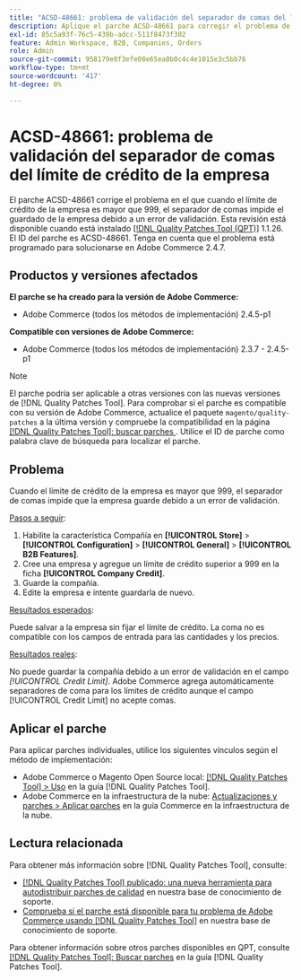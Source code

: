 ```yaml
---
title: "ACSD-48661: problema de validación del separador de comas del límite de crédito de la empresa"
description: Aplique el parche ACSD-48661 para corregir el problema de Adobe Commerce en el que, cuando el límite de crédito de la empresa es mayor que 999, el separador de comas impide que se guarde la empresa debido a un error de validación.
exl-id: 85c5a93f-76c5-439b-adcc-511f8473f302
feature: Admin Workspace, B2B, Companies, Orders
role: Admin
source-git-commit: 958179e0f3efe08e65ea8b0c4c4e1015e3c5bb76
workflow-type: tm+mt
source-wordcount: '417'
ht-degree: 0%

---
```


# ACSD-48661: problema de validación del separador de comas del límite de crédito de la empresa

El parche ACSD-48661 corrige el problema en el que cuando el límite de crédito de la empresa es mayor que 999, el separador de comas impide el guardado de la empresa debido a un error de validación. Esta revisión está disponible cuando está instalado [[!DNL Quality Patches Tool (QPT)]](/help/announcements/adobe-commerce-announcements/magento-quality-patches-released-new-tool-to-self-serve-quality-patches.md) 1.1.26. El ID del parche es ACSD-48661. Tenga en cuenta que el problema está programado para solucionarse en Adobe Commerce 2.4.7.

## Productos y versiones afectados

**El parche se ha creado para la versión de Adobe Commerce:**

* Adobe Commerce (todos los métodos de implementación) 2.4.5-p1

**Compatible con versiones de Adobe Commerce:**

* Adobe Commerce (todos los métodos de implementación) 2.3.7 - 2.4.5-p1

>[!NOTE]
>
>El parche podría ser aplicable a otras versiones con las nuevas versiones de [!DNL Quality Patches Tool]. Para comprobar si el parche es compatible con su versión de Adobe Commerce, actualice el paquete `magento/quality-patches` a la última versión y compruebe la compatibilidad en la página [[!DNL Quality Patches Tool]: buscar parches ](https://experienceleague.adobe.com/tools/commerce-quality-patches/index.html). Utilice el ID de parche como palabra clave de búsqueda para localizar el parche.

## Problema

Cuando el límite de crédito de la empresa es mayor que 999, el separador de comas impide que la empresa guarde debido a un error de validación.

<u>Pasos a seguir</u>:

1. Habilite la característica Compañía en **[!UICONTROL Store]** > **[!UICONTROL Configuration]** > **[!UICONTROL General]** > **[!UICONTROL B2B Features]**.
1. Cree una empresa y agregue un límite de crédito superior a 999 en la ficha **[!UICONTROL Company Credit]**.
1. Guarde la compañía.
1. Edite la empresa e intente guardarla de nuevo.

<u>Resultados esperados</u>:

Puede salvar a la empresa sin fijar el límite de crédito. La coma no es compatible con los campos de entrada para las cantidades y los precios.

<u>Resultados reales</u>:

No puede guardar la compañía debido a un error de validación en el campo *[!UICONTROL Credit Limit]*. Adobe Commerce agrega automáticamente separadores de coma para los límites de crédito aunque el campo [!UICONTROL Credit Limit] no acepte comas.

## Aplicar el parche

Para aplicar parches individuales, utilice los siguientes vínculos según el método de implementación:

* Adobe Commerce o Magento Open Source local: [[!DNL Quality Patches Tool] > Uso](https://experienceleague.adobe.com/docs/commerce-operations/tools/quality-patches-tool/usage.html) en la guía [!DNL Quality Patches Tool].
* Adobe Commerce en la infraestructura de la nube: [Actualizaciones y parches > Aplicar parches](https://experienceleague.adobe.com/docs/commerce-cloud-service/user-guide/develop/upgrade/apply-patches.html) en la guía Commerce en la infraestructura de la nube.

## Lectura relacionada

Para obtener más información sobre [!DNL Quality Patches Tool], consulte:

* [[!DNL Quality Patches Tool] publicado: una nueva herramienta para autodistribuir parches de calidad](/help/announcements/adobe-commerce-announcements/magento-quality-patches-released-new-tool-to-self-serve-quality-patches.md) en nuestra base de conocimiento de soporte.
* [Comprueba si el parche está disponible para tu problema de Adobe Commerce usando [!DNL Quality Patches Tool]](/help/support-tools/patches-available-in-qpt-tool/check-patch-for-magento-issue-with-magento-quality-patches.md) en nuestra base de conocimiento de soporte.

Para obtener información sobre otros parches disponibles en QPT, consulte [[!DNL Quality Patches Tool]: Buscar parches](https://experienceleague.adobe.com/tools/commerce-quality-patches/index.html) en la guía [!DNL Quality Patches Tool].
